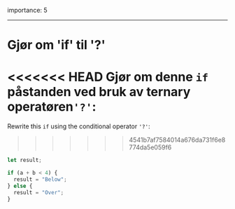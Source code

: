 importance: 5

---

# Gjør om 'if' til '?'

<<<<<<< HEAD
Gjør om denne `if` påstanden ved bruk av ternary operatøren`'?'`:
=======
Rewrite this `if` using the conditional operator `'?'`:
>>>>>>> 4541b7af7584014a676da731f6e8774da5e059f6

```js
let result;

if (a + b < 4) {
  result = "Below";
} else {
  result = "Over";
}
```
